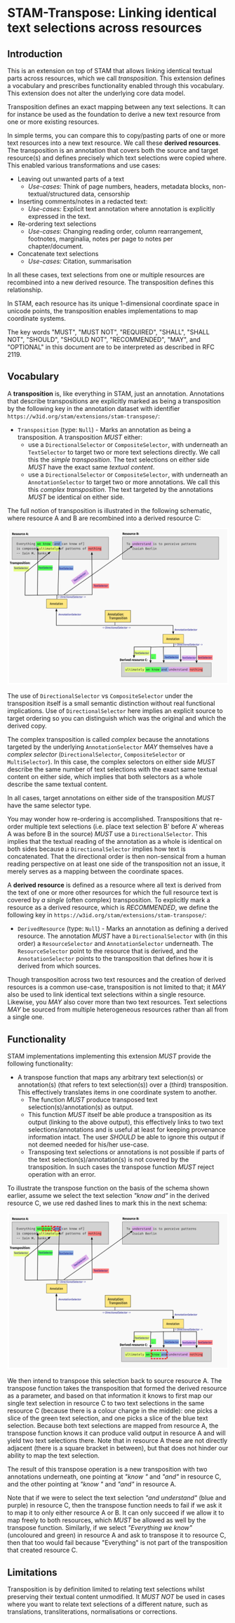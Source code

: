 # STAM-Transpose: Linking identical text selections across resources

## Introduction

This is an extension on top of STAM that allows linking identical textual parts
across resources, which we call *transposition*. This extension defines a
vocabulary and prescribes functionality enabled through this vocabulary. This
extension does not alter the underlying core data model.

Transposition defines an exact mapping between any text selections. It can for
instance be used as the foundation to derive a new text resource from one or
more existing resources. 

In simple terms, you can compare this to copy/pasting
parts of one or more text resources into a new text resource. We call these **derived resources**.
The transposition is an annotation that covers both the source and target resource(s) and defines
precisely which text selections were copied where. This enabled various transformations and use cases:

* Leaving out unwanted parts of a text
    * *Use-cases:* Think of page numbers, headers, metadata blocks, non-textual/structured data, censorship
* Inserting comments/notes in a redacted text:
    * *Use-cases:* Explicit text annotation where annotation is explicitly expressed in the text.
* Re-ordering text selections
    * *Use-cases*: Changing reading order, column rearrangement, footnotes, marginalia, notes per page to notes per chapter/document.
* Concatenate text selections
    * *Use-cases:* Citation, summarisation

In all these cases, text selections from one or multiple resources are
recombined into a new derived resource. The transposition defines this
relationship.

In STAM, each resource has its unique
1-dimensional coordinate space in unicode points, the transposition enables implementations
to map coordinate systems.

The key words "MUST", "MUST NOT", "REQUIRED", "SHALL", "SHALL NOT", "SHOULD",
"SHOULD NOT", "RECOMMENDED", "MAY", and "OPTIONAL" in this document are to be
interpreted as described in RFC 2119.

## Vocabulary

A **transposition** is, like everything in STAM, just an annotation. Annotations
that describe transpositions are explicitly marked as being a transposition by
the following key in the annotation dataset with identifier
``https://w3id.org/stam/extensions/stam-transpose/``:

* `Transposition` (type: `Null`) - Marks an annotation as being a transposition. A transposition *MUST* either: 
    * use a `DirectionalSelector` or `CompositeSelector`, with underneath an `TextSelector` to target two or more text selections directly. We call this the *simple transposition*. The text selections on either side *MUST* have the exact same *textual content*. 
    * use a `DirectionalSelector` or `CompositeSelector`, with underneath an `AnnotationSelector` to target two or more annotations. We call this this *complex transposition*. The text targeted by the annotations *MUST* be identical on either side.

The full notion of transposition is illustrated in the following schematic, where resource A and B are recombined into a derived resource C:

![STAM Transpose: A transposition illustrated schematically](transposition.png)

The use of `DirectionalSelector` vs `CompositeSelector` under the transposition itself is a small semantic
distinction without real functional implications. Use of `DirectionalSelector`
here implies an explicit source to target ordering so you can distinguish which was
the original and which the derived copy.

The complex transposition is called *complex* because the annotations targeted
by the underlying `AnnotationSelector` *MAY* themselves have a *complex
selector* (`DirectionalSelector`, `CompositeSelector` or `MultiSelector`). In
this case, the complex selectors on either side *MUST* describe the same number
of text selections with the exact same textual content on either side, which
implies that both selectors as a whole describe the same textual content.

In all cases, target annotations on either side of the transposition *MUST*
have the same selector type.

You may wonder how re-ordering is accomplished. Transpositions that re-order
multiple text selections (i.e. place text selection B' before A' whereas A was
before B in the source) *MUST* use a `DirectionalSelector`. This implies that
the textual reading of the annotation as a whole is identical on both sides
because a `DirectionalSelector` implies how text is concatenated. That the
directional order is then non-sensical from a human reading perspective on at
least one side of the transposition not an issue, it merely serves as a
mapping between the coordinate spaces.

A **derived resource** is defined as a resource where all text is derived from
the text of one or more other resources for which the full resource text is
covered by *a single* (often complex) transposition. To explicitly mark a
resource as a derived resource, which is *RECOMMENDED*, we define the following
key in ``https://w3id.org/stam/extensions/stam-transpose/``:

* `DerivedResource` (type: `Null`) - Marks an annotation as defining a derived
  resource. The annotation *MUST* have a `DirectionalSelector` with (in this
  order) a `ResourceSelector` and `AnnotationSelector` underneath. The
  `ResourceSelector` point to the resource that is derived, and the
  `AnnotationSelector` points to the transposition that defines how it is
  derived from which sources.

Though transposition across two text resources and the creation of derived
resources is a common use-case, transposition is not limited to that; it *MAY*
also be used to link identical text selections within a single resource.
Likewise, you *MAY* also cover more than two text resources. Text selections
*MAY* be sourced from multiple heterogeneous resources rather than all from a
single one.

## Functionality

STAM implementations implementing this extension *MUST* provide the following functionality:

* A transpose function that maps any arbitrary text selection(s) or annotation(s) (that refers to text selection(s)) over a (third) transposition. This effectively translates items in one coordinate system to another.
    * The function *MUST* produce transposed text selection(s)/annotation(s) as output.
    * This function *MUST* itself be able produce a transposition as its output (linking to the above output), this effectively links to two text selections/annotations and is useful at least for keeping provenance information intact. The user *SHOULD* be able to ignore this output if not deemed needed for his/her use-case.
    * Transposing text selections or annotations is not possible if parts of the text selection(s)/annotation(s) is not covered by the transposition. In such cases the transpose function *MUST* reject operation with an error.

To illustrate the transpose function on the basis of the schema shown earlier, assume we select the text selection *"know and"* in the derived resource C, we use red dashed lines to mark this in the next schema:

![STAM Transpose: Transpose function](transposition2.png)

We then intend to transpose this selection back to source resource A. The
transpose function takes the transposition that formed the derived resource as
a parameter, and based on that information it knows to first map our single
text selection in resource C to two text selections in the same resource C
(because there is a colour change in the middle): one picks a slice of the
green text selection, and one picks a slice of the blue text selection. Because
both text selections are mapped from resource A, the transpose function knows
it can produce valid output in resource A and will yield two text selections
there. Note that in resource A these are not directly adjacent (there is a
square bracket in between), but that does not hinder our ability to map the
text selection.

The result of this transpose operation is a new transposition with two annotations
underneath, one pointing at *"know "* and *"and"* in resource C, and the other
pointing at *"know "* and *"and"* in resource A.

Note that if we were to select the text selection *"and understand"* (blue and
purple) in resource C, then the transpose function needs to fail if we ask it
to map it to only either resource A or B. It can only succeed if we allow it to
map freely to both resources, which *MUST* be allowed as well by the transpose
function. Similarly, if we select *"Everything we know"* (uncoloured and green)
in resource A and ask to transpose it to resource C, then that too would fail
because "Everything" is not part of the transposition that created resource C.

## Limitations

Transposition is by definition limited to relating text selections whilst
preserving their textual content unmodified. It *MUST NOT* be used in cases
where you want to relate text selections of a different nature, such as
translations, transliterations, normalisations or corrections.
